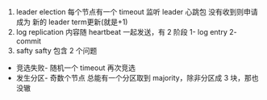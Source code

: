 1. leader election
每个节点有一个 timeout 监听 leader 心跳包 没有收到则申请成为 新的 leader term更新(就是+1)
2. log replication 
内容随 heartbeat 一起发送，有 2 阶段 1- log entry 2- commit
3. safty
safty 包含 2 个问题
* 竞选失败- 随机一个 timeout 再次竞选
* 发生分区- 奇数个节点 总能有一个分区取到 majority，除非分区成 3 块，那也没辙